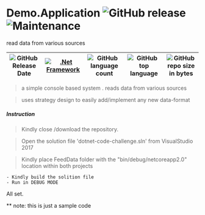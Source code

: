 # Demo.Application ![GitHub release](https://img.shields.io/github/release/ajeetx/Demo.Application.svg?style=for-the-badge) ![Maintenance](https://img.shields.io/maintenance/yes/2018.svg?style=for-the-badge)

read data from various sources

| ![GitHub Release Date](https://img.shields.io/github/release-date/ajeetx/Demo.Application.svg?style=plastic) |[![.Net Framework](https://img.shields.io/badge/DotNet-2.0-blue.svg?style=plastic)](https://www.microsoft.com/net/download/dotnet-core/2.0) | ![GitHub language count](https://img.shields.io/github/languages/count/ajeetx/Demo.Application.svg?style=plastic)| ![GitHub top language](https://img.shields.io/github/languages/top/ajeetx/Demo.Application.svg) |![GitHub repo size in bytes](https://img.shields.io/github/repo-size/ajeetx/Demo.Application.svg) 
| ---          | ---        | ---      | ---       | --- |


> a simple console based system . reads data from various sources

> uses strategy design to easily add/implement any new data-format 

##### Instruction

>   Kindly close /download the repository.

>   Open the solution file 'dotnet-code-challenge.sln' from VisualStudio 2017 

>   Kindly place FeedData folder with the "bin/debug/netcoreapp2.0" location within both projects
    
    - Kindly build the solition file 
    - Run in DEBUG MODE



All set. 

** note: this is just a sample code

